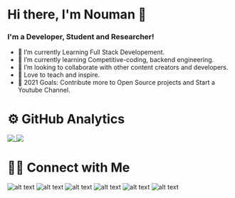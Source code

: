 # Hi there, I'm Nouman 👋

### I'm a Developer, Student and Researcher!

* 🔭 I’m currently Learning Full Stack Developement.
* 🌱 I’m currently learning Competitive-coding, backend engineering.
* 👯 I’m looking to collaborate with other content creators and developers.
* 📢 Love to teach and inspire.
* 🥅 2021 Goals: Contribute more to Open Source projects and Start a Youtube Channel.


# ⚙️ GitHub Analytics

<a href="https://github.com/anuraghazra/github-readme-stats">
  <img align="Top" src="https://github-readme-stats.vercel.app/api?username=Nouman945&show_icons=true&theme=gruvbox" />
</a>
<a href="https://github.com/anuraghazra/convoychat">
  <img align="Top" src="https://github-readme-stats.vercel.app/api/top-langs/?username=anuraghazra&layout=compact&https://github.com/anuraghazra/github-readme-stats" />
</a>

# 🤝🏻 Connect with Me

![alt text][1.1]
![alt text][2.1]
![alt text][3.1]
![alt text][4.1]
![alt text][5.1]
![alt text][6.1]

<!-- icons with padding -->

[1.1]: http://i.imgur.com/tXSoThF.png (twitter icon with padding)
[2.1]: http://i.imgur.com/P3YfQoD.png (facebook icon with padding)
[3.1]: http://i.imgur.com/yCsTjba.png (google plus icon with padding)
[4.1]: http://i.imgur.com/YckIOms.png (tumblr icon with padding)
[5.1]: http://i.imgur.com/1AGmwO3.png (dribbble icon with padding)
[6.1]: http://i.imgur.com/0o48UoR.png (github icon with padding)
